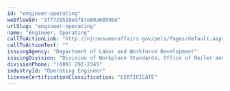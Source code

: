 ```yaml
---
id: "engineer-operating"
webflowId: "5f7729518e9f87e80a6859bd"
urlSlug: "engineer-operating"
name: "Engineer, Operating"
callToActionLink: "http://njconsumeraffairs.gov/pels/Pages/default.aspx"
callToActionText: ""
issuingAgency: "Department of Labor and Workforce Development"
issuingDivision: "Division of Workplace Standards, Office of Boiler and Pressure Vessel Compliance"
divisionPhone: "(609) 292-2345"
industryId: "Operating Engineer"
licenseCertificationClassification: "CERTIFICATE"
---
```

